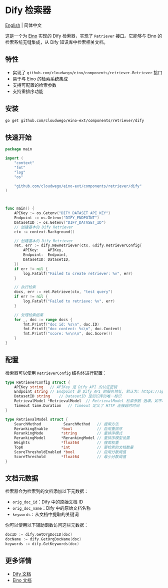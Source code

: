 # Dify 检索器

[English](README.md) | 简体中文

这是一个为 [Eino](https://github.com/cloudwego/eino) 实现的 Dify 检索器，实现了 `Retriever` 接口。它能够与 Eino 的检索系统无缝集成，从 Dify 知识库中检索相关文档。

## 特性

- 实现了 `github.com/cloudwego/eino/components/retriever.Retriever` 接口
- 易于与 Eino 的检索系统集成
- 支持可配置的检索参数
- 支持重排序功能

## 安装

```bash
go get github.com/cloudwego/eino-ext/components/retriever/dify
```

## 快速开始

```go
package main

import (
	"context"
	"fmt"
	"log"
	"os"

	"github.com/cloudwego/eino-ext/components/retriever/dify"
)



func main() {
	APIKey := os.Getenv("DIFY_DATASET_API_KEY")
	Endpoint := os.Getenv("DIFY_ENDPOINT")
	DatasetID := os.Getenv("DIFY_DATASET_ID")
	// 创建基本的 Dify Retriever
	ctx := context.Background()

	// 创建基本的 Dify Retriever
	ret, err := dify.NewRetriever(ctx, &dify.RetrieverConfig{
		APIKey:    APIKey,
		Endpoint:  Endpoint,
		DatasetID: DatasetID,
	})
	if err != nil {
		log.Fatalf("Failed to create retriever: %v", err)
	}

	// 执行检索
	docs, err := ret.Retrieve(ctx, "test query")
	if err != nil {
		log.Fatalf("Failed to retrieve: %v", err)
	}

	// 处理检索结果
	for _, doc := range docs {
		fmt.Printf("doc id: %s\n", doc.ID)
		fmt.Printf("doc content: %s\n", doc.Content)
		fmt.Printf("score: %v\n\n", doc.Score())
	}
}
```

## 配置

检索器可以使用 `RetrieverConfig` 结构体进行配置：

```go
type RetrieverConfig struct {
    APIKey string   // APIKey 是 Dify API 的认证密钥
    Endpoint string // Endpoint 是 Dify API 的服务地址, 默认为: https://api.dify.ai/v1
    DatasetID string    // DatasetID 是知识库的唯一标识
    RetrievalModel *RetrievalModel  // RetrievalModel 检索参数 选填，如不填，按照默认方式召回
    Timeout time.Duration   // Timeout 定义了 HTTP 连接超时时间
}

type RetrievalModel struct {
    SearchMethod          SearchMethod   // 搜索方法
    RerankingEnable      *bool           // 启用重排序
    RerankingMode        *string         // 重排序模式
    RerankingModel       *RerankingModel // 重排序模型设置
    Weights              *float64        // 搜索权重
    TopK                 *int            // 要检索的文档数量
    ScoreThresholdEnabled *bool          // 启用分数阈值
    ScoreThreshold       *float64        // 最小分数阈值
}
```

## 文档元数据

检索器会为检索到的文档添加以下元数据：

- `orig_doc_id`：Dify 中的原始文档 ID
- `orig_doc_name`：Dify 中的原始文档名称
- `keywords`：从文档中提取的关键词

你可以使用以下辅助函数访问这些元数据：

```go
docID := dify.GetOrgDocID(doc)
docName := dify.GetOrgDocName(doc)
keywords := dify.GetKeywords(doc)
```

## 更多详情

- [Dify 文档](https://github.com/langgenius/dify)
- [Eino 文档](https://github.com/cloudwego/eino)